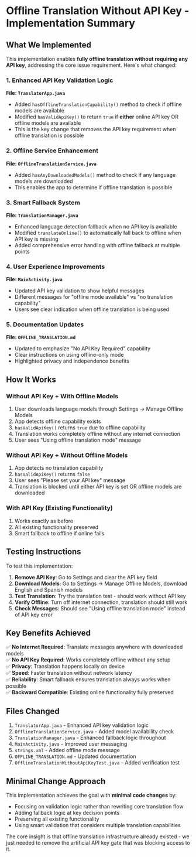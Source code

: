 # Offline Translation Without API Key - Implementation Summary

## What We Implemented

This implementation enables **fully offline translation without requiring any API key**, addressing the core issue requirement. Here's what changed:

### 1. Enhanced API Key Validation Logic

**File: `TranslatorApp.java`**
- Added `hasOfflineTranslationCapability()` method to check if offline models are available
- Modified `hasValidApiKey()` to return `true` if **either** online API key OR offline models are available
- This is the key change that removes the API key requirement when offline translation is possible

### 2. Offline Service Enhancement  

**File: `OfflineTranslationService.java`**
- Added `hasAnyDownloadedModels()` method to check if any language models are downloaded
- This enables the app to determine if offline translation is possible

### 3. Smart Fallback System

**File: `TranslationManager.java`**
- Enhanced language detection fallback when no API key is available
- Modified `translateOnline()` to automatically fall back to offline when API key is missing
- Added comprehensive error handling with offline fallback at multiple points

### 4. User Experience Improvements

**File: `MainActivity.java`**
- Updated API key validation to show helpful messages
- Different messages for "offline mode available" vs "no translation capability"  
- Users see clear indication when offline translation is being used

### 5. Documentation Updates

**File: `OFFLINE_TRANSLATION.md`**
- Updated to emphasize "No API Key Required" capability
- Clear instructions on using offline-only mode
- Highlighted privacy and independence benefits

## How It Works

### Without API Key + With Offline Models
1. User downloads language models through Settings → Manage Offline Models
2. App detects offline capability exists
3. `hasValidApiKey()` returns `true` due to offline capability
4. Translation works completely offline without any internet connection
5. User sees "Using offline translation mode" message

### Without API Key + Without Offline Models  
1. App detects no translation capability
2. `hasValidApiKey()` returns `false`
3. User sees "Please set your API key" message
4. Translation is blocked until either API key is set OR offline models are downloaded

### With API Key (Existing Functionality)
1. Works exactly as before
2. All existing functionality preserved
3. Smart fallback to offline if online fails

## Testing Instructions

To test this implementation:

1. **Remove API Key**: Go to Settings and clear the API key field
2. **Download Models**: Go to Settings → Manage Offline Models, download English and Spanish models  
3. **Test Translation**: Try the translation test - should work without API key
4. **Verify Offline**: Turn off internet connection, translation should still work
5. **Check Messages**: Should see "Using offline translation mode" instead of API key error

## Key Benefits Achieved

✅ **No Internet Required**: Translate messages anywhere with downloaded models  
✅ **No API Key Required**: Works completely offline without any setup  
✅ **Privacy**: Translation happens locally on device  
✅ **Speed**: Faster translation without network latency  
✅ **Reliability**: Smart fallback ensures translation always works when possible  
✅ **Backward Compatible**: Existing online functionality fully preserved  

## Files Changed

1. `TranslatorApp.java` - Enhanced API key validation logic
2. `OfflineTranslationService.java` - Added model availability check
3. `TranslationManager.java` - Enhanced fallback logic throughout
4. `MainActivity.java` - Improved user messaging  
5. `strings.xml` - Added offline mode message
6. `OFFLINE_TRANSLATION.md` - Updated documentation
7. `OfflineTranslationWithoutApiKeyTest.java` - Added verification test

## Minimal Change Approach

This implementation achieves the goal with **minimal code changes** by:
- Focusing on validation logic rather than rewriting core translation flow
- Adding fallback logic at key decision points
- Preserving all existing functionality
- Using smart validation that considers multiple translation capabilities

The core insight is that offline translation infrastructure already existed - we just needed to remove the artificial API key gate that was blocking access to it.